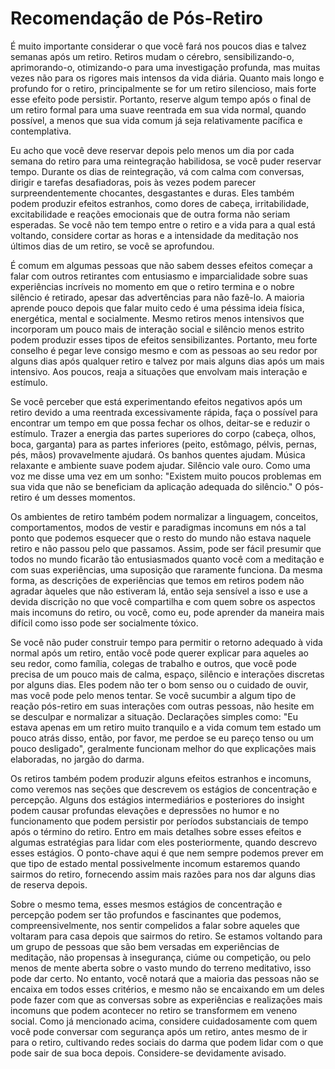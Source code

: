 # Recomendação de Pós-Retiro

É muito importante considerar o que você fará nos poucos dias e talvez semanas após um retiro. Retiros mudam o cérebro, sensibilizando-o, aprimorando-o, otimizando-o para uma investigação profunda, mas muitas vezes não para os rigores mais intensos da vida diária. Quanto mais longo e profundo for o retiro, principalmente se for um retiro silencioso, mais forte esse efeito pode persistir. Portanto, reserve algum tempo após o final de um retiro formal para uma suave reentrada em sua vida normal, quando possível, a menos que sua vida comum já seja relativamente pacífica e contemplativa.

Eu acho que você deve reservar depois pelo menos um dia por cada semana do retiro para uma reintegração habilidosa, se você puder reservar tempo. Durante os dias de reintegração, vá com calma com conversas, dirigir e tarefas desafiadoras, pois às vezes podem parecer surpreendentemente chocantes, desgastantes e duras. Eles também podem produzir efeitos estranhos, como dores de cabeça, irritabilidade, excitabilidade e reações emocionais que de outra forma não seriam esperadas. Se você não tem tempo entre o retiro e a vida para a qual está voltando, considere cortar as horas e a intensidade da meditação nos últimos dias de um retiro, se você se aprofundou.

É comum em algumas pessoas que não sabem desses efeitos começar a falar com outros retirantes com entusiasmo e imparcialidade sobre suas experiências incríveis no momento em que o retiro termina e o nobre silêncio é retirado, apesar das advertências para não fazê-lo. A maioria aprende pouco depois que falar muito cedo é uma péssima ideia física, energética, mental e socialmente. Mesmo retiros menos intensivos que incorporam um pouco mais de interação social e silêncio menos estrito podem produzir esses tipos de efeitos sensibilizantes. Portanto, meu forte conselho é pegar leve consigo mesmo e com as pessoas ao seu redor por alguns dias após qualquer retiro e talvez por mais alguns dias após um mais intensivo. Aos poucos, reaja a situações que envolvam mais interação e estímulo.

Se você perceber que está experimentando efeitos negativos após um retiro devido a uma reentrada excessivamente rápida, faça o possível para encontrar um tempo em que possa fechar os olhos, deitar-se e reduzir o estímulo. Trazer a energia das partes superiores do corpo (cabeça, olhos, boca, garganta) para as partes inferiores (peito, estômago, pélvis, pernas, pés, mãos) provavelmente ajudará. Os banhos quentes ajudam. Música relaxante e ambiente suave podem ajudar. Silêncio vale ouro. Como uma voz me disse uma vez em um sonho: "Existem muito poucos problemas em sua vida que não se beneficiam da aplicação adequada do silêncio." O pós-retiro é um desses momentos.

Os ambientes de retiro também podem normalizar a linguagem, conceitos, comportamentos, modos de vestir e paradigmas incomuns em nós a tal ponto que podemos esquecer que o resto do mundo não estava naquele retiro e não passou pelo que passamos. Assim, pode ser fácil presumir que todos no mundo ficarão tão entusiasmados quanto você com a meditação e com suas experiências, uma suposição que raramente funciona. Da mesma forma, as descrições de experiências que temos em retiros podem não agradar àqueles que não estiveram lá, então seja sensível a isso e use a devida discrição no que você compartilha e com quem sobre os aspectos mais incomuns do retiro, ou você, como eu, pode aprender da maneira mais difícil como isso pode ser socialmente tóxico.

Se você não puder construir tempo para permitir o retorno adequado à vida normal após um retiro, então você pode querer explicar para aqueles ao seu redor, como família, colegas de trabalho e outros, que você pode precisa de um pouco mais de calma, espaço, silêncio e interações discretas por alguns dias. Eles podem não ter o bom senso ou o cuidado de ouvir, mas você pode pelo menos tentar. Se você sucumbir a algum tipo de reação pós-retiro em suas interações com outras pessoas, não hesite em se desculpar e normalizar a situação. Declarações simples como: "Eu estava apenas em um retiro muito tranquilo e a vida comum tem estado um pouco atrás disso, então, por favor, me perdoe se eu pareço tenso ou um pouco desligado", geralmente funcionam melhor do que explicações mais elaboradas, no jargão do darma.

Os retiros também podem produzir alguns efeitos estranhos e incomuns, como veremos nas seções que descrevem os estágios de concentração e percepção. Alguns dos estágios intermediários e posteriores do insight podem causar profundas elevações e depressões no humor e no funcionamento que podem persistir por períodos substanciais de tempo após o término do retiro. Entro em mais detalhes sobre esses efeitos e algumas estratégias para lidar com eles posteriormente, quando descrevo esses estágios. O ponto-chave aqui é que nem sempre podemos prever em que tipo de estado mental possivelmente incomum estaremos quando sairmos do retiro, fornecendo assim mais razões para nos dar alguns dias de reserva depois.

Sobre o mesmo tema, esses mesmos estágios de concentração e percepção podem ser tão profundos e fascinantes que podemos, compreensivelmente, nos sentir compelidos a falar sobre aqueles que voltaram para casa depois que sairmos do retiro. Se estamos voltando para um grupo de pessoas que são bem versadas em experiências de meditação, não propensas à insegurança, ciúme ou competição, ou pelo menos de mente aberta sobre o vasto mundo do terreno meditativo, isso pode dar certo. No entanto, você notará que a maioria das pessoas não se encaixa em todos esses critérios, e mesmo não se encaixando em um deles pode fazer com que as conversas sobre as experiências e realizações mais incomuns que podem acontecer no retiro se transformem em veneno social. Como já mencionado acima, considere cuidadosamente com quem você pode conversar com segurança após um retiro, antes mesmo de ir para o retiro, cultivando redes sociais do darma que podem lidar com o que pode sair de sua boca depois. Considere-se devidamente avisado.

